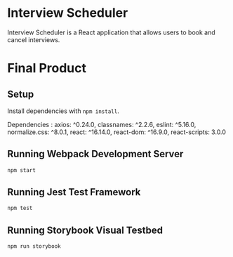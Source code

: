 # Interview Scheduler 
Interview Scheduler is a React application that allows users to book and cancel interviews. 

# Final Product


## Setup

Install dependencies with `npm install`.

Dependencies : 
axios: ^0.24.0,
classnames: ^2.2.6,
eslint: ^5.16.0,
normalize.css: ^8.0.1,
react: ^16.14.0,
react-dom: ^16.9.0,
react-scripts: 3.0.0

## Running Webpack Development Server

```sh
npm start
```

## Running Jest Test Framework

```sh
npm test
```

## Running Storybook Visual Testbed

```sh
npm run storybook
```
